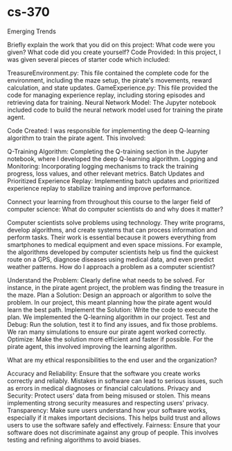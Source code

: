# cs-370
Emerging Trends

Briefly explain the work that you did on this project: What code were you given? What code did you create yourself?
Code Provided:
In this project, I was given several pieces of starter code which included:

TreasureEnvironment.py: This file contained the complete code for the environment, including the maze setup, the pirate's movements, reward calculation, and state updates.
GameExperience.py: This file provided the code for managing experience replay, including storing episodes and retrieving data for training.
Neural Network Model: The Jupyter notebook included code to build the neural network model used for training the pirate agent.

Code Created:
I was responsible for implementing the deep Q-learning algorithm to train the pirate agent. This involved:

Q-Training Algorithm: Completing the Q-training section in the Jupyter notebook, where I developed the deep Q-learning algorithm.
Logging and Monitoring: Incorporating logging mechanisms to track the training progress, loss values, and other relevant metrics.
Batch Updates and Prioritized Experience Replay: Implementing batch updates and prioritized experience replay to stabilize training and improve performance.

Connect your learning from throughout this course to the larger field of computer science:
What do computer scientists do and why does it matter?

Computer scientists solve problems using technology. They write programs, develop algorithms, and create systems that can process information and perform tasks. Their work is essential because it powers everything from smartphones to medical equipment and even space missions. For example, the algorithms developed by computer scientists help us find the quickest route on a GPS, diagnose diseases using medical data, and even predict weather patterns.
How do I approach a problem as a computer scientist?

Understand the Problem: Clearly define what needs to be solved. For instance, in the pirate agent project, the problem was finding the treasure in the maze.
Plan a Solution: Design an approach or algorithm to solve the problem. In our project, this meant planning how the pirate agent would learn the best path.
Implement the Solution: Write the code to execute the plan. We implemented the Q-learning algorithm in our project.
Test and Debug: Run the solution, test it to find any issues, and fix those problems. We ran many simulations to ensure our pirate agent worked correctly.
Optimize: Make the solution more efficient and faster if possible. For the pirate agent, this involved improving the learning algorithm.

What are my ethical responsibilities to the end user and the organization?

Accuracy and Reliability: Ensure that the software you create works correctly and reliably. Mistakes in software can lead to serious issues, such as errors in medical diagnoses or financial calculations.
Privacy and Security: Protect users' data from being misused or stolen. This means implementing strong security measures and respecting users' privacy.
Transparency: Make sure users understand how your software works, especially if it makes important decisions. This helps build trust and allows users to use the software safely and effectively.
Fairness: Ensure that your software does not discriminate against any group of people. This involves testing and refining algorithms to avoid biases.
